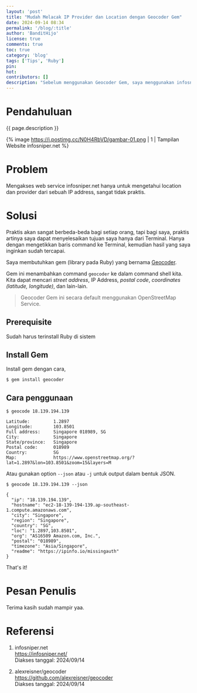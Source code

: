 ```yaml
---
layout: 'post'
title: "Mudah Melacak IP Provider dan Location dengan Geocoder Gem"
date: 2024-09-14 08:34
permalink: '/blog/:title'
author: 'BanditHijo'
license: true
comments: true
toc: true
category: 'blog'
tags: ['Tips', 'Ruby']
pin:
hot:
contributors: []
description: "Sebelum menggunakan Geocoder Gem, saya menggunakan infosniper.net untuk mengetahui IP provider dan location. Repotnya, saya harus membuka browser. Dengan Geocoder Gem, saya hanya perlu menggunakan Terminal. Praktis."
---
```


# Pendahuluan

{{ page.description }}

{% image https://i.postimg.cc/N0H4RbVD/gambar-01.png | 1 | Tampilan Website infosniper.net %}

# Problem

Mengakses web service infosniper.net hanya untuk mengetahui location dan provider dari sebuah IP address, sangat tidak praktis.

# Solusi

Praktis akan sangat berbeda-beda bagi setiap orang, tapi bagi saya, praktis artinya saya dapat menyelesaikan tujuan saya hanya dari Terminal. Hanya dengan mengetikkan baris command ke Terminal, kemudian hasil yang saya inginkan sudah tercapai.

Saya membutuhkan gem (library pada Ruby) yang bernama [Geocoder](https://github.com/alexreisner/geocoder).

Gem ini menambahkan command `geocoder` ke dalam command shell kita. Kita dapat mencari *street address*, IP Address, *postal code*, *coordinates (latitude, longitude)*, dan lain-lain.

> Geocoder Gem ini secara default menggunakan OpenStreetMap Service.

## Prerequisite

Sudah harus terinstall Ruby di sistem

## Install Gem

Install gem dengan cara,

```
$ gem install geocoder
```

## Cara penggunaan

```
$ geocode 18.139.194.139
```

```
Latitude:         1.2897
Longitude:        103.8501
Full address:     Singapore 018989, SG
City:             Singapore
State/province:   Singapore
Postal code:      018989
Country:          SG
Map:              https://www.openstreetmap.org/?lat=1.2897&lon=103.8501&zoom=15&layers=M
```

Atau gunakan option `--json` atau `-j` untuk output dalam bentuk JSON.

```
$ geocode 18.139.194.139 --json
```

```
{
  "ip": "18.139.194.139",
  "hostname": "ec2-18-139-194-139.ap-southeast-1.compute.amazonaws.com",
  "city": "Singapore",
  "region": "Singapore",
  "country": "SG",
  "loc": "1.2897,103.8501",
  "org": "AS16509 Amazon.com, Inc.",
  "postal": "018989",
  "timezone": "Asia/Singapore",
  "readme": "https://ipinfo.io/missingauth"
}
```

That's it!


# Pesan Penulis

Terima kasih sudah mampir yaa.


# Referensi

1. infosniper.net \
   <https://infosniper.net/> \
   Diakses tanggal: 2024/09/14

2. alexreisner/geocoder \
   <https://github.com/alexreisner/geocoder> \
   Diakses tanggal: 2024/09/14
